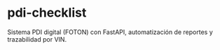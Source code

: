 # pdi-checklist
Sistema PDI digital (FOTON) con FastAPI, automatización de reportes y trazabilidad por VIN.
